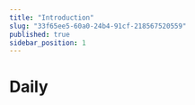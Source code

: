 ```yaml
---
title: "Introduction"
slug: "33f65ee5-60a0-24b4-91cf-218567520559"
published: true
sidebar_position: 1
---
```


# Daily
